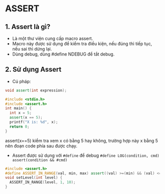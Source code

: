 # ASSERT
## 1. Assert là gì?
- Là một thư viện cung cấp macro assert.
- Macro này được sử dụng để kiểm tra điều kiện, nếu đúng thì tiếp tục, nếu sai thì dừng lại.
- Dùng debug, dùng #define NDEBUG để tắt debug.
## 2. Sử dụng Assert
- Cú pháp:
```cpp
void assert(int expression);
```
```cpp
#include <stdio.h>
#include <assert.h>
int main() {
  int x = 5;
  assert(x == 5);
  printf("X is: %d", x);
  return 0;
}
```
assert(x==5) kiểm tra xem x có bằng 5 hay không, trường hợp này x bằng 5 nên đoạn code phía sau được chạy.
- Assert được sử dụng với `#define` để debug
`#define LOG(condition, cmd) assert(condition && #cmd)`
```cpp
#include <assert.h>
#define ASSERT_IN_RANGE(val, min, max) assert((val) >=(min) && (val) <= (max))
void setLevel(int level) {
  ASSERT_IN_RANGE(level, 1, 10);
}
```
